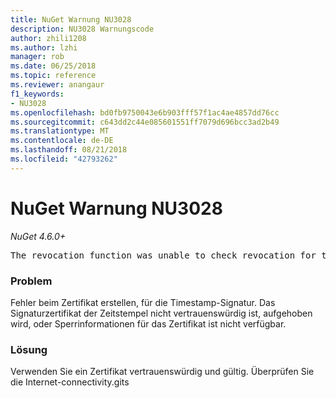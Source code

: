 ```yaml
---
title: NuGet Warnung NU3028
description: NU3028 Warnungscode
author: zhili1208
ms.author: lzhi
manager: rob
ms.date: 06/25/2018
ms.topic: reference
ms.reviewer: anangaur
f1_keywords:
- NU3028
ms.openlocfilehash: bd0fb9750043e6b903fff57f1ac4ae4857dd76cc
ms.sourcegitcommit: c643dd2c44e085601551ff7079d696bcc3ad2b49
ms.translationtype: MT
ms.contentlocale: de-DE
ms.lasthandoff: 08/21/2018
ms.locfileid: "42793262"
---
```

# <a name="nuget-warning-nu3028"></a>NuGet Warnung NU3028

*NuGet 4.6.0+*

<pre>The revocation function was unable to check revocation for the certificate.</pre>

### <a name="issue"></a>Problem
Fehler beim Zertifikat erstellen, für die Timestamp-Signatur. Das Signaturzertifikat der Zeitstempel nicht vertrauenswürdig ist, aufgehoben wird, oder Sperrinformationen für das Zertifikat ist nicht verfügbar.

### <a name="solution"></a>Lösung
Verwenden Sie ein Zertifikat vertrauenswürdig und gültig. Überprüfen Sie die Internet-connectivity.gits
